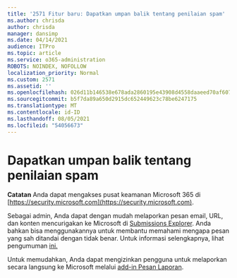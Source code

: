 ```yaml
---
title: '2571 Fitur baru: Dapatkan umpan balik tentang penilaian spam'
ms.author: chrisda
author: chrisda
manager: dansimp
ms.date: 04/14/2021
audience: ITPro
ms.topic: article
ms.service: o365-administration
ROBOTS: NOINDEX, NOFOLLOW
localization_priority: Normal
ms.custom: 2571
ms.assetid: ''
ms.openlocfilehash: 026d11b146538e678ada2860195e43908d4558daaeed70af607e34ec427d0501
ms.sourcegitcommit: b5f7da89a650d2915dc652449623c78be6247175
ms.translationtype: MT
ms.contentlocale: id-ID
ms.lasthandoff: 08/05/2021
ms.locfileid: "54056673"
---
```

# <a name="get-feedback-about-spam-judgments"></a>Dapatkan umpan balik tentang penilaian spam

**Catatan** Anda dapat mengakses pusat keamanan Microsoft 365 di [https://security.microsoft.com](https://security.microsoft.com).

Sebagai admin, Anda dapat dengan mudah melaporkan pesan email, URL, dan konten mencurigakan ke Microsoft di [Submissions Explorer](https://security.microsoft.com/reportsubmission). Anda bahkan bisa menggunakannya untuk membantu memahami mengapa pesan yang sah ditandai dengan tidak benar. Untuk informasi selengkapnya, lihat pengumuman [ini.](https://techcommunity.microsoft.com/t5/Security-Privacy-and-Compliance/Empower-security-teams-to-easily-report-suspicious-emails-amp/ba-p/752622)

Untuk memudahkan, Anda dapat mengizinkan pengguna untuk melaporkan secara langsung ke Microsoft melalui [add-in Pesan Laporan](https://appsource.microsoft.com/product/office/WA104381180?src=office&tab=Overview).
